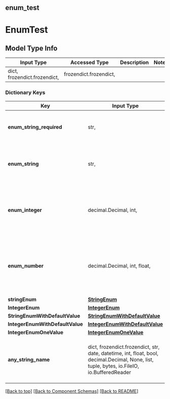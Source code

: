 <a name="top"></a>
## enum_test
# EnumTest

## Model Type Info
Input Type | Accessed Type | Description | Notes
------------ | ------------- | ------------- | -------------
dict, frozendict.frozendict,  | frozendict.frozendict,  |  |

### Dictionary Keys
Key | Input Type | Accessed Type | Description | Notes
------------ | ------------- | ------------- | ------------- | -------------
**enum_string_required** | str,  | str,  |  | must be one of ["UPPER", "lower", "", ]
**enum_string** | str,  | str,  |  | [optional] must be one of ["UPPER", "lower", "", ]
**enum_integer** | decimal.Decimal, int,  | decimal.Decimal,  |  | [optional] must be one of [1, -1, ] value must be a 32 bit integer
**enum_number** | decimal.Decimal, int, float,  | decimal.Decimal,  |  | [optional] must be one of [1.1, -1.2, ] value must be a 64 bit float
**stringEnum** | [**StringEnum**](StringEnum.md) | [**StringEnum**](StringEnum.md) |  | [optional]
**IntegerEnum** | [**IntegerEnum**](IntegerEnum.md) | [**IntegerEnum**](IntegerEnum.md) |  | [optional]
**StringEnumWithDefaultValue** | [**StringEnumWithDefaultValue**](StringEnumWithDefaultValue.md) | [**StringEnumWithDefaultValue**](StringEnumWithDefaultValue.md) |  | [optional]
**IntegerEnumWithDefaultValue** | [**IntegerEnumWithDefaultValue**](IntegerEnumWithDefaultValue.md) | [**IntegerEnumWithDefaultValue**](IntegerEnumWithDefaultValue.md) |  | [optional]
**IntegerEnumOneValue** | [**IntegerEnumOneValue**](IntegerEnumOneValue.md) | [**IntegerEnumOneValue**](IntegerEnumOneValue.md) |  | [optional]
**any_string_name** | dict, frozendict.frozendict, str, date, datetime, int, float, bool, decimal.Decimal, None, list, tuple, bytes, io.FileIO, io.BufferedReader | frozendict.frozendict, str, BoolClass, decimal.Decimal, NoneClass, tuple, bytes, FileIO | any string name can be used but the value must be the correct type | [optional]

[[Back to top]](#top) [[Back to Component Schemas]](../../../README.md#Component-Schemas) [[Back to README]](../../../README.md)